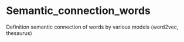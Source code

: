 # Semantic_connection_words
Definition semantic connection of words by various models (word2vec, thesaurus)
